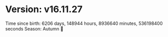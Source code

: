 # Version: v16.11.27
Time since birth: 6206 days, 148944 hours, 8936640 minutes, 536198400 seconds
Season: Autumn 🍁
